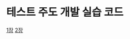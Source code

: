 
# 테스트 주도 개발 실습 코드
[1장](https://app.gitbook.com/@koseungbin/s/wiki/books/undefined-3/1/money) 
[2장](https://app.gitbook.com/@koseungbin/s/wiki/books/undefined-3/1/undefined) 